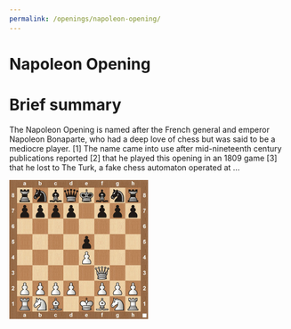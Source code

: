 ```yaml
---
permalink: /openings/napoleon-opening/
---
```

Napoleon Opening
================

# Brief summary


The Napoleon Opening is named after the French general and emperor Napoleon Bonaparte, who had a deep love of chess but was said to be a mediocre player. [1] The name came into use after mid-nineteenth century publications reported [2] that he played this opening in an 1809 game [3] that he lost to The Turk, a fake chess automaton operated at ...

<img src="/img/Napoleon Opening.jpg"/>
